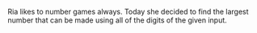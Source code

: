 
Ria likes to number games always. Today she decided to find the largest number that can be made using all of the digits of the given input.
